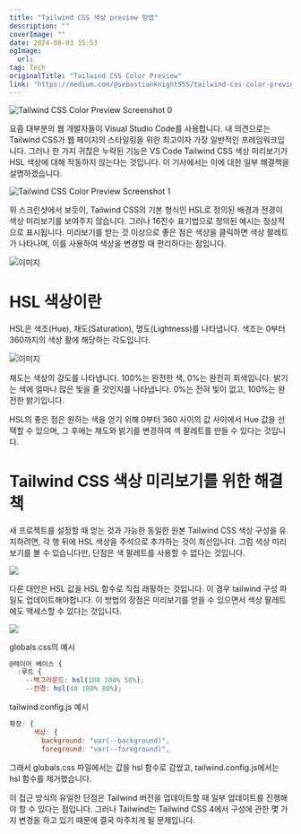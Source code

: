 ```yaml
---
title: "Tailwind CSS 색상 preview 방법"
description: ""
coverImage: ""
date: 2024-08-03 15:53
ogImage: 
  url: 
tag: Tech
originalTitle: "Tailwind CSS Color Preview"
link: "https://medium.com/@sebastianknight955/tailwind-css-color-preview-fc7034ecd857"
---
```




![Tailwind CSS Color Preview Screenshot 0](/assets/img/TailwindCSSColorPreview_0.png)

요즘 대부분의 웹 개발자들이 Visual Studio Code를 사용합니다. 내 의견으로는 Tailwind CSS가 웹 페이지의 스타일링을 위한 최고이자 가장 일반적인 프레임워크입니다. 그러나 한 가지 귀찮은 누락된 기능은 VS Code Tailwind CSS 색상 미리보기가 HSL 색상에 대해 작동하지 않는다는 것입니다. 이 기사에서는 이에 대한 일부 해결책을 설명하겠습니다.

![Tailwind CSS Color Preview Screenshot 1](/assets/img/TailwindCSSColorPreview_1.png)

위 스크린샷에서 보듯이, Tailwind CSS의 기본 형식인 HSL로 정의된 배경과 전경이 색상 미리보기를 보여주지 않습니다. 그러나 16진수 표기법으로 정의된 예시는 정상적으로 표시됩니다. 미리보기를 받는 것 이상으로 좋은 점은 색상을 클릭하면 색상 팔레트가 나타나며, 이를 사용하여 색상을 변경할 때 편리하다는 점입니다.

<div class="content-ad"></div>

![이미지](/assets/img/TailwindCSSColorPreview_2.png)

# HSL 색상이란

HSL은 색조(Hue), 채도(Saturation), 명도(Lightness)를 나타냅니다.
색조는 0부터 360까지의 색상 활에 해당하는 각도입니다.

![이미지](/assets/img/TailwindCSSColorPreview_3.png)

<div class="content-ad"></div>

채도는 색상의 강도를 나타냅니다. 100%는 완전한 색, 0%는 완전히 회색입니다.
밝기는 색에 얼마나 많은 빛을 줄 것인지를 나타냅니다. 0%는 전혀 빛이 없고, 100%는 완전한 밝기입니다.

HSL의 좋은 점은 원하는 색을 얻기 위해 0부터 360 사이의 값 사이에서 Hue 값을 선택할 수 있으며, 그 후에는 채도와 밝기를 변경하여 색 팔레트를 만들 수 있다는 것입니다.

# Tailwind CSS 색상 미리보기를 위한 해결책

새 프로젝트를 설정할 때 얻는 것과 가능한 동일한 원본 Tailwind CSS 색상 구성을 유지하려면, 각 행 뒤에 HSL 색상을 주석으로 추가하는 것이 최선입니다. 그럼 색상 미리보기를 볼 수 있습니다만, 단점은 색 팔레트를 사용할 수 없다는 것입니다.

<div class="content-ad"></div>

<img src="/assets/img/TailwindCSSColorPreview_4.png" />

다른 대안은 HSL 값을 HSL 함수로 직접 래핑하는 것입니다. 이 경우 tailwind 구성 파일도 업데이트해야합니다. 이 방법의 장점은 미리보기를 얻을 수 있으면서 색상 팔레트에도 액세스할 수 있다는 것입니다.

<img src="/assets/img/TailwindCSSColorPreview_5.png" />

globals.css의 예시

<div class="content-ad"></div>

```js
@레이어 베이스 {
  :루트 {
    --백그라운드: hsl(100 100% 50%);
    --전경: hsl(40 100% 80%);
```

tailwind.config.js 예시

```js
확장: {
      색상: {
        background: "var(--background)",
        foreground: "var(--foreground)",
```

그래서 globals.css 파일에서는 값을 hsl 함수로 감쌌고, tailwind.config.js에서는 hsl 함수를 제거했습니다.

<div class="content-ad"></div>

이 접근 방식의 유일한 단점은 Tailwind 버전을 업데이트할 때 일부 업데이트를 진행해야 할 수 있다는 점입니다. 그러나 Tailwind는 Tailwind CSS 4에서 구성에 관한 몇 가지 변경을 하고 있기 때문에 결국 마주치게 될 문제입니다.

